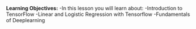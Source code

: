 **Learning Objectives:**
-In this lesson you will learn about:
-Introduction to TensorFlow
-Linear and Logistic Regression with Tensorflow
-Fundamentals of Deeplearning